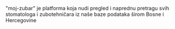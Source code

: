 "moj-zubar" je platforma koja nudi pregled i naprednu pretragu svih stomatologa i zubotehničara iz naše baze podataka širom Bosne i Hercegovine
